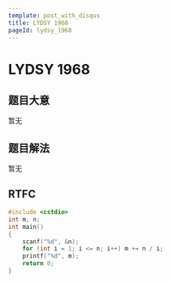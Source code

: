 ```yaml
---
template: post_with_disqus
title: LYDSY 1968
pageId: lydsy_1968
---
```


# LYDSY 1968
<span id="poem"></span><script>$(function(){$.ajax('/api/poem?rnd='+Date.now()+Math.random()).done(function(data){$('#poem').text(data);});});</script>
## 题目大意
暂无

## 题目解法
暂无

## RTFC

```cpp
#include <cstdio>
int m, n;
int main()
{
    scanf("%d", &n);
    for (int i = 1; i <= n; i++) m += n / i;
    printf("%d", m);
    return 0;
}
```
<div id="__comment"></div>
